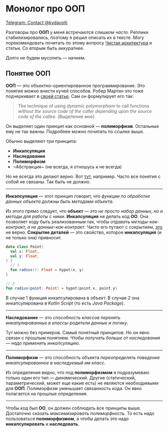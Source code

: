 # Монолог про ООП
[Telegram: Contact @kydavoiti](https://t.me/kydavoiti/76)

Разговоры про **ООП** у меня встречаются *слишком часто*. Реплики стабилизировались, поэтому я решил описать их в тексте. Могу порекомендовать почитать по этому вопросу [Чистая архитектура](https://www.litres.ru/robert-s-martin/chistaya-arhitektura-iskusstvo-razrabotki-program-39113892/?utm_source=google&utm_medium=cpc&utm_campaign=search_dsa_ohvat_f%7C2087774395&utm_term=&utm_content=375733693660%7Bphrase_id%7D_%7Bsource%7D_%7Bsource_type%7D_%7Bregion_name%7D_9047064&param_2=987239&gclid=Cj0KCQjwpf2IBhDkARIsAGVo0D3iz5U9HoTCFhrMgtmXFaXkEIOYvc6YWfqWBqqWQdzrgO72oSuZ3QwaAvvaEALw_wcB) и статьи. Со вторым быть аккуратнее. 

Долго не будем мусолить — начнем.

## Понятие ООП

**ООП** — это объектно-ориентированное программирование. Это понятие можно внести кучей способов. Робер Мартин это тоже подчеркивает в [своей статье](https://blog.cleancoder.com/uncle-bob/2018/04/13/FPvsOO.html). Сам он формулирует его так: 

> The technique of using *dynamic polymorphism* to call functions *without the source code of the caller depending upon the source code of the callee*. (Выделение мое)  

Он выделяет один принцип как основной — **полиморфизм**. Остальные ему не так важны. Подробнее можно почитать по ссылке выше.

Обычно выделяют три принципа: 
- **Инкапсуляция**
- **Наследование**
- **Полиморфизм**
- ~Абстракция~ (не всегда, я отношусь к не всегда)

Но не всегда это делают верно. Вот [тут](https://training.epam.ua/#!/News/275?lang=ru), например. Часто все понятия с собой не связаны. Так быть не должно.

- - - -

**Инкапсуляция** — этот принцип говорит, что *функции по обработке данных объекта должны быть методами объекта*. 

Из этого прямо следует, что **объект** — *это не просто набор данных, но и методы для работы с ними*. **Инкапсуляция** не делать код **ОО**. Она позволяет коду быть реализованным так, чтобы *отдавать методы-как-контракт, а не данные-как-контракт*. Часто его путают с сокрытием, [это](https://training.epam.ua/#!/News/275?lang=ru) не верно. **Сокрытие деталей** — это свойство, которое **инкапсуляция** (и не только она) привносит.

```kotlin
data class Point(
  val x: Float,
  val y: Float,
) {
  // 1
  fun radius(): Float = hypot(x, y)
}

// 2
fun radius(point: Point) = hypot(point.x, point.y)
```

В случае 1 функция инкапсулирована в объект. В случае 2 она инкапсулирована в *Kotlin Script* (то есть *Java Package*).

- - - -

**Наследование** — это *способность классов перенять инкапулированные в классы-родители данные и логику*. 

Тут можно без примеров. Самый понятный принципов. Но он явно связан с прошлым понятием. *Чтобы получать больше от наследования — надо применять инкапсуляцию*.

- - - -

**Полиморфизм** — это способность объекта *переопределять поведение инкапсулированное в наследуемый им класс*.

Из определения видно, что под **полиморфизмом** я подразумеваю только один его тип — *динамический*. Другие (статический, параметрический, может еще какие есть) не являются необходимыми для **ООП**. Полиморфизм уменьшает связанность кода.  Он явно полагается на прошлые определения.

- - - -

Чтобы код был **ОО**, он должен соблюдать все принципы выше. Достаточно сказать *максимизировать полиморфность*. То есть надо пользоваться **полиморфизмом**, а чтобы делать это надо **инкапсулировать** и **наследовать**.
